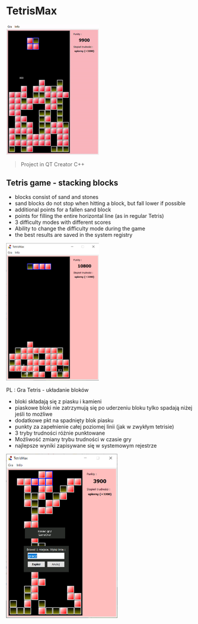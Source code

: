 # TetrisMax
<img src="./projectScreenImage/TetrisMaxGif.gif" width=250>

> Project in QT Creator C++
## Tetris game - stacking blocks
* blocks consist of sand and stones
* sand blocks do not stop when hitting a block, but fall lower if possible
* additional points for a fallen sand block
* points for filling the entire horizontal line (as in regular Tetris)
* 3 difficulty modes with different scores
* Ability to change the difficulty mode during the game
* the best results are saved in the system registry

<img src="./projectScreenImage/TetrisMax1.png" width=250>

PL :
Gra Tetris - układanie bloków
* bloki składają się z piasku i kamieni
* piaskowe bloki nie zatrzymują się po uderzeniu bloku tylko spadają niżej jeśli to możliwe
* dodatkowe pkt na spadnięty blok piasku
* punkty za zapełnienie całej poziomej linii (jak w zwykłym tetrisie)
* 3 tryby trudności różnie punktowane
* Możliwość zmiany trybu trudności w czasie gry
* najlepsze wyniki zapisywane się w systemowym rejestrze

<img src="./projectScreenImage/TetrisMax2.png" width=300>